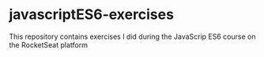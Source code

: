 # javascriptES6-exercises
 This repository contains exercises I did during the JavaScrip ES6 course on the RocketSeat platform

